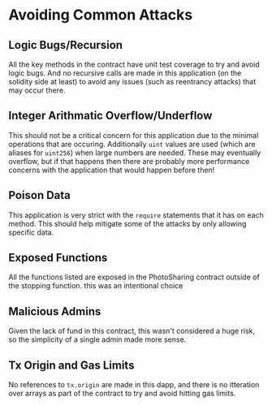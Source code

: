 # Avoiding Common Attacks

## Logic Bugs/Recursion
All the key methods in the contract have unit test coverage to try and avoid logic bugs. And no recursive calls are made in this application (on the solidity side at least) to avoid any issues (such as reentrancy attacks) that may occur there.

## Integer Arithmatic Overflow/Underflow
This should not be a critical concern for this application due to the minimal operations that are occuring. Additionally `uint` values are used (which are aliases for `uint256`) when large numbers are needed. These may eventually overflow, but if that happens then there are probably more performance concerns with the application that would happen before then!

## Poison Data
This application is very strict with the `require` statements that it has on each method. This should help mitigate some of the attacks by only allowing specific data.

## Exposed Functions
All the functions listed are exposed in the PhotoSharing contract outside of the stopping function. this was an intentional choice

## Malicious Admins
Given the lack of fund in this contract, this wasn't considered a huge risk, so the simplicity of a single admin made more sense.

## Tx Origin and Gas Limits
No references to `tx.origin` are made in this dapp, and there is no itteration over arrays as part of the contract to try and avoid hitting gas limits.
